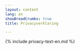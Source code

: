 ```yaml
---
layout: content
lang: en
showBreadCrumbs: true
title: Privacyverklaring

---
```


{% include privacy-text-en.md %}
